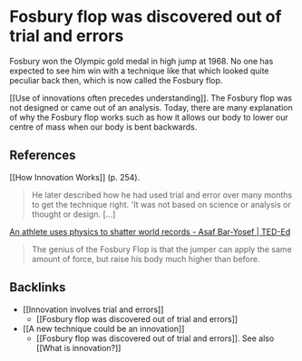 # Fosbury flop was discovered out of trial and errors
Fosbury won the Olympic gold medal in high jump at 1968. No one has expected to see him win with a technique like that which looked quite peculiar back then, which is now called the Fosbury flop.

[[Use of innovations often precedes understanding]]. The Fosbury flop was not designed or came out of an analysis. Today, there are many explanation of why the Fosbury flop works such as how it allows our body to lower our centre of mass when our body is bent backwards.

## References
[[How Innovation Works]] (p. 254).
> He later described how he had used trial and error over many months to get the technique right. 'It was not based on science or analysis or thought or design. [...]

[An athlete uses physics to shatter world records - Asaf Bar-Yosef | TED-Ed](https://www.youtube.com/watch?v=RaGUW1d0w8g)
> The genius of the Fosbury Flop is that the jumper can apply the same amount of force, but raise his body much higher than before.

## Backlinks
* [[Innovation involves trial and errors]]
	* [[Fosbury flop was discovered out of trial and errors]]
* [[A new technique could be an innovation]]
	* [[Fosbury flop was discovered out of trial and errors]]. See also [[What is innovation?]]

<!-- #evergreen -->

<!-- {BearID:1F8ADF49-1B40-484F-AE34-21AD4DCBA53D-70221-000005A89869CF9A} -->
